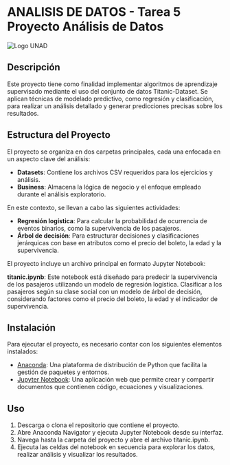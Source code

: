﻿# ANALISIS DE DATOS - Tarea 5 Proyecto Análisis de Datos
![Logo UNAD](https://datateca.unad.edu.co/contenidos/publicaciones/Comunicaciones_VIMEP/course-images/GENERAL/es/logoUNAD-HD.webp)

## Descripción
Este proyecto tiene como finalidad implementar algoritmos de aprendizaje supervisado mediante el uso del conjunto de datos Titanic-Dataset. Se aplican técnicas de modelado predictivo, como regresión y clasificación, para realizar un análisis detallado y generar predicciones precisas sobre los resultados.

## Estructura del Proyecto
El proyecto se organiza en dos carpetas principales, cada una enfocada en un aspecto clave del análisis:

- **Datasets**: Contiene los archivos CSV requeridos para los ejercicios y análisis.
- **Business**: Almacena la lógica de negocio y el enfoque empleado durante el análisis exploratorio.

En este contexto, se llevan a cabo las siguientes actividades:
- **Regresión logística**: Para calcular la probabilidad de ocurrencia de eventos binarios, como la supervivencia de los pasajeros.
- **Árbol de decisión**: Para estructurar decisiones y clasificaciones jerárquicas con base en atributos como el precio del boleto, la edad y la supervivencia.

El proyecto incluye un archivo principal en formato Jupyter Notebook:
  
**titanic.ipynb**: Este notebook está diseñado para predecir la supervivencia de los pasajeros utilizando un modelo de regresión logística.
Clasificar a los pasajeros según su clase social con un modelo de árbol de decisión, considerando factores como el precio del boleto, la edad y el indicador de supervivencia.

## Instalación
Para ejecutar el proyecto, es necesario contar con los siguientes elementos instalados:

- [Anaconda](https://www.anaconda.com/products/distribution): Una plataforma de distribución de Python que facilita la gestión de paquetes y entornos.
- [Jupyter Notebook](https://jupyter.org/install): Una aplicación web que permite crear y compartir documentos que contienen código, ecuaciones y visualizaciones.

## Uso
1. Descarga o clona el repositorio que contiene el proyecto.
2. Abre Anaconda Navigator y ejecuta Jupyter Notebook desde su interfaz.
3. Navega hasta la carpeta del proyecto y abre el archivo titanic.ipynb.
4. Ejecuta las celdas del notebook en secuencia para explorar los datos, realizar análisis y visualizar los resultados.

